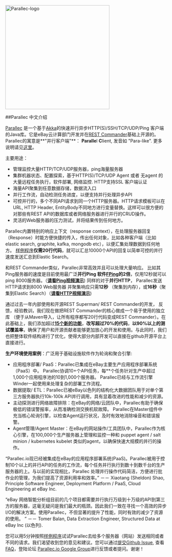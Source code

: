 
<a href="http://www.parallec.io"><img alt="Parallec-logo" src="http://www.parallec.io/images/parallec-logo.png" width="325"></a>

##Parallec 中文介绍

[Parallec](http://www.parallec.io/) 是一个基于[Akka](http://akka.io)的快速并行异步HTTP(S)/SSH/TCP/UDP/Ping 客户端的Java库。它是eBay云计算部门开发并在[REST Commander](http://www.restcommander.com/)基础上开源的。Parallec的寓意是**"并行客户端"**： **Paralle**l **C**lient, 发音如 "Para-like". 更多说明请见[这里](http://www.parallec.io/)。

主要用途： 

- 管理监控大量HTTP/TCP/UDP服务器，ping海量服务器
- 集群机器状态、配置探索，基于HTTP(S)/TCP/UDP Agent 或者 无agent 的大量远程任务执行，软件部署, 网络监控. HTTP支持SSL 客户端认证
- 海量API聚集到任意数据存储，数据流入口
- 并行工作流，自动检测任务进度，以便支持并行处理异步API
- 可控并行的，多个不同API请求到同一个HTTP服务器。HTTP请求模板可以在URL, HTTP Header, EntityBody不同地方进行变量替换。这样可以很方便的对那些有REST API的数据库或者网络服务器进行并行的CRUD操作。
- 灵活的Web服务器的压力测试，并将结果传到任何地方。 

Parallec内置特别的响应上下文（response context），在处理服务器回复（Response）时能方便快捷的传入，传出任何对象，比如各种客户端（比如elastic search, graphite, kafka, mongodb etc），以便汇集处理数据到任何地方。 [样例程序](http://www.parallec.io/#code-sample)**仅需20行代码**，就可以汇总10000个API的回复以简单可控的并行速度发送汇总到Elastic Search。

和REST Commander类似，Parallec非常高效并且可以处理大量响应。 比如其Ping服务器的速度是目前使用最广泛**并行Ping 软件[FPing](http://fping.org/)的2倍**，仅用12秒就可以ping 8000服务器。（[**请看Ping视频演示**](https://github.com/eBay/parallec/wiki/Parallec-pings-8000-servers-in-11.1-seconds)) 同样的对于**并行HTTP**， Parallec发送HTTP请求到8000 Web服务器 并聚集响应只需**12秒** （聚集到内存），或**16秒**（聚集到Elastic Search）（[**请看HTTP视频演示**](https://github.com/eBay/parallec/wiki/Parallec-Aggregates-HTTP-Responses-from-8000-Servers))

通过过去一年内部使用和开源REST Superman/ REST Commander的开发， 反馈，经验教训，我们现在做把REST Commander的核心做成一个易于使用的独立库 （便于从Maven导入，让所有程序都写20行代码变成REST Commander）。在此基础上，我们添加超过[**15个新的功能**](https://github.com/eBay/parallec/blob/master/README.md#compare)，**改写超过70%的代码**，**以90%以上的测试覆盖率**，确保了用户和开源贡献者能够更加放心的开发和使用。与此同时，我们也把整体软件结构进行了优化，使得大部分内部开发可以直接在github开源平台上直接进行。

**生产环境使用案例**：广泛用于基础设施软件作为轮询和聚合引擎:

* 应用程序部署/ PaaS：Parallec已集成在eBay主要生产应用程序部署系统（PaaS）中。 Parallec协调10+个API任务，每**个任务针对生产中超过1,000个应用程序池的10到1,000个服务器。 Parallec已经与工作流引擎Winder一起使用来处理复杂的部署工作流程。
* 数据提取/ ETL：Parallec已被eBay以色列的结构化大数据团队用于对单个第三方服务器执行10k-100k API并行调用，具有显着改进的性能和减少的资源。
* 主动探测进行网络故障排除：在eBay的网络/云团队中，Parallec有助于确保极低的错误警报率，从而准确检测交换机软故障。 Parallec在Master组件中充当核心轮询引擎，以检查Agent运行状况，及时有效地消除噪音和错误报警。
* Agent管理/Agent Master：在eBay的网站操作/工具团队中，Parallec作为核心引擎，在100,000个生产服务器上管理和监控一种和 puppet agent / salt minion / kubernetes kubelet 类似的agent，以确保快速大规模的并行的操作。

“Parallec.io现已经被集成在eBay的应用程序部署系统(PaaS)。Parallec被用于控制10个以上的并行API的任务的工作流，每个任务并行执行到数十到数千台的生产服务器的上。与以前的实现相比，Parallec 处理并行操作代码简洁，方便进行批作业的管理，为我们提高了资源利用率和效率。”
－－ Xiaotang (Sheldon) Shao, Principle Software Engineer, Deployment Platform / PaaS, Cloud Engineering at eBay Inc.

“eBay 网络智能分析组目前的几个项目都需要并行执行万级到十万级的API到第三方的服务器，这毫无疑问是我们最大的瓶颈。因此我们一致在寻找一个高效的异步I/O的解决方案。使用Parallec，不但显著的提升了性能，同时有效的减少了资源的使用。 ” －－ Tomer Balan, Data Extraction Engineer, Structured Data at eBay Inc (以色列).

您可以用5分钟按照[样例程序](http://www.parallec.io/#code-sample)试试Parallec去给多个服务器（网站）发送相同或者不同的请求。我们渴望收到您的意见和建议。您可以通过[提交Github Issue](https://github.com/eBay/parallec/issues/new), 查看[FAQ](http://www.parallec.io/docs/faq/)，登陆论坛 [Parallec.io Google Group](https://groups.google.com/forum/#!forum/parallec)进行反馈或者提问。谢谢！

